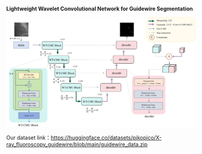 **Lightweight Wavelet Convolutional Network for Guidewire Segmentation**

![image](https://github.com/pikopico/WT-CMUNeXt/blob/main/framework.png)


Our dataset link：https://huggingface.co/datasets/pikopico/X-ray_fluoroscopy_guidewire/blob/main/guidewire_data.zip
